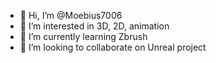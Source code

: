 - 👋 Hi, I’m @Moebius7006
- 👀 I’m interested in 3D, 2D, animation
- 🌱 I’m currently learning Zbrush
- 💞️ I’m looking to collaborate on Unreal project


<!---
Moebius7006/Moebius7006 is a ✨ special ✨ repository because its `README.md` (this file) appears on your GitHub profile.
You can click the Preview link to take a look at your changes.
--->
